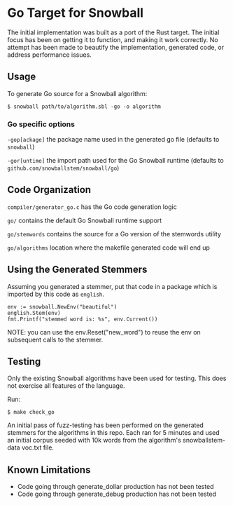 # Go Target for Snowball

The initial implementation was built as a port of the Rust target.  The initial focus has been on getting it to function, and making it work correctly.  No attempt has been made to beautify the implementation, generated code, or address performance issues.

## Usage

To generate Go source for a Snowball algorithm:
```
$ snowball path/to/algorithm.sbl -go -o algorithm
```

### Go specific options

`-gop[ackage]` the package name used in the generated go file (defaults to `snowball`)

`-gor[untime]` the import path used for the Go Snowball runtime (defaults to `github.com/snowballstem/snowball/go`)

## Code Organization

`compiler/generator_go.c` has the Go code generation logic

`go/` contains the default Go Snowball runtime support

`go/stemwords` contains the source for a Go version of the stemwords utility

`go/algorithms` location where the makefile generated code will end up

## Using the Generated Stemmers

Assuming you generated a stemmer, put that code in a package which is imported by this code as `english`.

```
env := snowball.NewEnv("beautiful")
english.Stem(env)
fmt.Printf("stemmed word is: %s", env.Current())
```

NOTE: you can use the env.Reset("new_word") to reuse the env on subsequent calls to the stemmer.

## Testing

Only the existing Snowball algorithms have been used for testing.  This does not exercise all features of the language.

Run:

```
$ make check_go
```

An initial pass of fuzz-testing has been performed on the generated stemmers for the algorithms in this repo.  Each ran for 5 minutes and used an initial corpus seeded with 10k words from the algorithm's snowballstem-data voc.txt file.

## Known Limitations

- Code going through generate_dollar production has not been tested
- Code going through generate_debug production has not been tested
